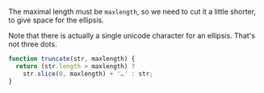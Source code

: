 The maximal length must be `maxlength`, so we need to cut it a little shorter, to give space for the ellipsis.

Note that there is actually a single unicode character for an ellipsis. That's not three dots.

```js run demo
function truncate(str, maxlength) {
  return (str.length > maxlength) ?
    str.slice(0, maxlength) + '…' : str;
}
```
